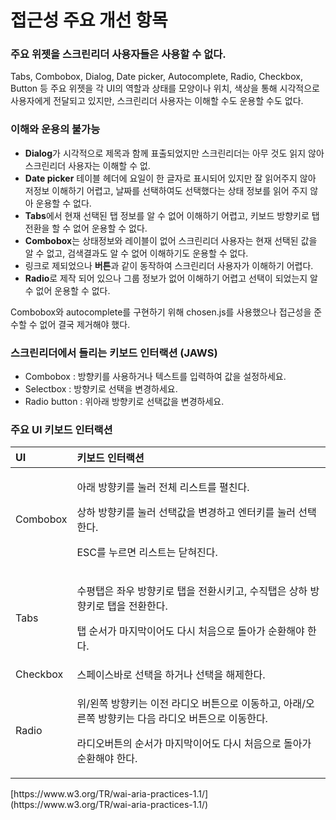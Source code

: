 # 접근성 주요 개선 항목

### 주요 위젯을 스크린리더 사용자들은 사용할 수 없다. <a id="tabs-combobox-dialog-date-picker-autocomplete-radio-checkbox-button"></a>

Tabs, Combobox, Dialog, Date picker, Autocomplete, Radio, Checkbox, Button 등 주요 위젯을 각 UI의 역할과 상태를 모양이나 위치, 색상을 통해 시각적으로 사용자에게 전달되고 있지만, 스크린리더 사용자는 이해할 수도 운용할 수도 없다.

### 이해와 운용의 불가능 <a id="undefined"></a>

* **Dialog**가 시각적으로 제목과 함께 표출되었지만 스크린리더는 아무 것도 읽지 않아 스크린리더 사용자는 이해할 수 없.
* **Date picker** 테이블 헤더에 요일이 한 글자로 표시되어 있지만 잘 읽어주지 않아 저정보 이해하기 어렵고, 날짜를 선택하여도 선택했다는 상태 정보를 읽어 주지 않아 운용할 수 없다.
* **Tabs**에서 현재 선택된 탭 정보를 알 수 없어 이해하기 어렵고, 키보드 방향키로 탭 전환을 할 수 없어 운용할 수 없다.
* **Combobox**는 상태정보와 레이블이 없어 스크린리더 사용자는 현재 선택된 값을 알 수 없고, 검색결과도 알 수 없어 이해하기도 운용할 수 없다.
* 링크로 제되었으나 **버튼**과 같이 동작하여 스크린리더 사용자가 이해하기 어렵다.
* **Radio**로 제작 되어 있으나 그룹 정보가 없어 이해하기 어렵고 선택이 되었는지 알 수 없어 운용할 수 없다.

Combobox와 autocomplete를 구현하기 위해 chosen.js를 사용했으나 접근성을 준수할 수 없어 결국 제거해야 했다.

### 스크린리더에서 들리는 키보드 인터랙션 \(JAWS\) <a id="jaws"></a>

* Combobox : 방향키를 사용하거나 텍스트를 입력하여 값을 설정하세요.
* Selectbox : 방향키로 선택을 변경하세요.
* Radio button : 위아래 방향키로 선택값을 변경하세요.

### 주요 UI 키보드 인터랙션 <a id="ui"></a>

<table>
  <thead>
    <tr>
      <th style="text-align:left">UI</th>
      <th style="text-align:left"><b>&#xD0A4;&#xBCF4;&#xB4DC; &#xC778;&#xD130;&#xB799;&#xC158;</b>
      </th>
    </tr>
  </thead>
  <tbody>
    <tr>
      <td style="text-align:left">Combobox</td>
      <td style="text-align:left">
        <p>&#xC544;&#xB798; &#xBC29;&#xD5A5;&#xD0A4;&#xB97C; &#xB20C;&#xB7EC; &#xC804;&#xCCB4;
          &#xB9AC;&#xC2A4;&#xD2B8;&#xB97C; &#xD3BC;&#xCE5C;&#xB2E4;.</p>
        <p>&#xC0C1;&#xD558; &#xBC29;&#xD5A5;&#xD0A4;&#xB97C; &#xB20C;&#xB7EC; &#xC120;&#xD0DD;&#xAC12;&#xC744;
          &#xBCC0;&#xACBD;&#xD558;&#xACE0; &#xC5D4;&#xD130;&#xD0A4;&#xB97C; &#xB20C;&#xB7EC;
          &#xC120;&#xD0DD;&#xD55C;&#xB2E4;.</p>
        <p>ESC&#xB97C; &#xB204;&#xB974;&#xBA74; &#xB9AC;&#xC2A4;&#xD2B8;&#xB294;
          &#xB2EB;&#xD600;&#xC9C4;&#xB2E4;.</p>
      </td>
    </tr>
    <tr>
      <td style="text-align:left">Tabs</td>
      <td style="text-align:left">
        <p>&#xC218;&#xD3C9;&#xD0ED;&#xC740; &#xC88C;&#xC6B0; &#xBC29;&#xD5A5;&#xD0A4;&#xB85C;
          &#xD0ED;&#xC744; &#xC804;&#xD658;&#xC2DC;&#xD0A4;&#xACE0;, &#xC218;&#xC9C1;&#xD0ED;&#xC740;
          &#xC0C1;&#xD558; &#xBC29;&#xD5A5;&#xD0A4;&#xB85C; &#xD0ED;&#xC744; &#xC804;&#xD658;&#xD55C;&#xB2E4;.</p>
        <p>&#xD0ED; &#xC21C;&#xC11C;&#xAC00; &#xB9C8;&#xC9C0;&#xB9C9;&#xC774;&#xC5B4;&#xB3C4;
          &#xB2E4;&#xC2DC; &#xCC98;&#xC74C;&#xC73C;&#xB85C; &#xB3CC;&#xC544;&#xAC00;
          &#xC21C;&#xD658;&#xD574;&#xC57C; &#xD55C;&#xB2E4;.</p>
      </td>
    </tr>
    <tr>
      <td style="text-align:left">Checkbox</td>
      <td style="text-align:left">&#xC2A4;&#xD398;&#xC774;&#xC2A4;&#xBC14;&#xB85C; &#xC120;&#xD0DD;&#xC744;
        &#xD558;&#xAC70;&#xB098; &#xC120;&#xD0DD;&#xC744; &#xD574;&#xC81C;&#xD55C;&#xB2E4;.</td>
    </tr>
    <tr>
      <td style="text-align:left">Radio</td>
      <td style="text-align:left">
        <p>&#xC704;/&#xC67C;&#xCABD; &#xBC29;&#xD5A5;&#xD0A4;&#xB294; &#xC774;&#xC804;
          &#xB77C;&#xB514;&#xC624; &#xBC84;&#xD2BC;&#xC73C;&#xB85C; &#xC774;&#xB3D9;&#xD558;&#xACE0;,
          &#xC544;&#xB798;/&#xC624;&#xB978;&#xCABD; &#xBC29;&#xD5A5;&#xD0A4;&#xB294;
          &#xB2E4;&#xC74C; &#xB77C;&#xB514;&#xC624; &#xBC84;&#xD2BC;&#xC73C;&#xB85C;
          &#xC774;&#xB3D9;&#xD55C;&#xB2E4;.</p>
        <p>&#xB77C;&#xB514;&#xC624;&#xBC84;&#xD2BC;&#xC758; &#xC21C;&#xC11C;&#xAC00;
          &#xB9C8;&#xC9C0;&#xB9C9;&#xC774;&#xC5B4;&#xB3C4; &#xB2E4;&#xC2DC; &#xCC98;&#xC74C;&#xC73C;&#xB85C;
          &#xB3CC;&#xC544;&#xAC00; &#xC21C;&#xD658;&#xD574;&#xC57C; &#xD55C;&#xB2E4;.</p>
      </td>
    </tr>
  </tbody>
</table>​[https://www.w3.org/TR/wai-aria-practices-1.1/](https://www.w3.org/TR/wai-aria-practices-1.1/)​



